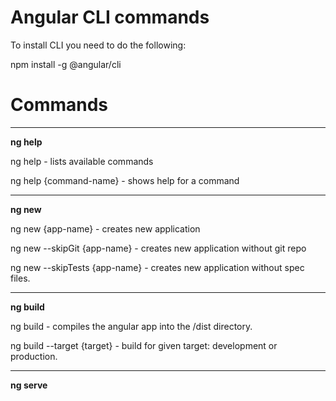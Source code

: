 # Angular CLI commands

To install CLI you need to do the following:

npm install -g @angular/cli


# Commands

****

**ng help**

ng help - lists available commands

ng help {command-name} - shows help for a command

****

**ng new**

ng new {app-name} - creates new application

ng new --skipGit {app-name} - creates new application without git repo

ng new --skipTests {app-name} - creates new application without spec files.

****

**ng build**

ng build - compiles the angular app into the /dist directory.

ng build --target {target} - build for given target: development or production.

****

**ng serve**
